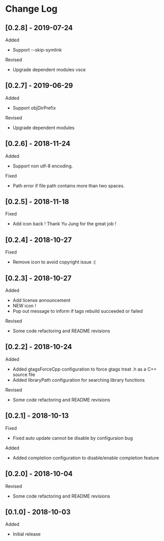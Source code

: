 # Change Log

## [0.2.8] - 2019-07-24

Added

* Support --skip-symlink

Revised

* Upgrade dependent modules vsce

## [0.2.7] - 2019-06-29

Added

* Support objDirPrefix

Revised

* Upgrade dependent modules

## [0.2.6] - 2018-11-24

Added

* Support non utf-8 encoding.

Fixed

* Path error if file path contains more than two spaces.

## [0.2.5] - 2018-11-18

Fixed

* Add icon back ! Thank Yu Jung for the great job !

## [0.2.4] - 2018-10-27

Fixed

* Remove icon to avoid copyright issue :(

## [0.2.3] - 2018-10-27

Added

* Add license announcement
* NEW icon !
* Pop out message to inform if tags rebuild succeeded or failed

Revised

* Some code refactoring and README revisions

## [0.2.2] - 2018-10-24

Added

* Added gtagsForceCpp configuration to force gtags treat .h as a C++ source file
* Added libraryPath configuration for searching library functions

Revised

* Some code refactoring and README revisions

## [0.2.1] - 2018-10-13

Fixed

* Fixed auto update cannot be disable by configuraion bug

Added

* Added completion configuration to disable/enable completion feature

## [0.2.0] - 2018-10-04

Revised

* Some code refactoring and README revisions

## [0.1.0] - 2018-10-03

Added

* Initial release